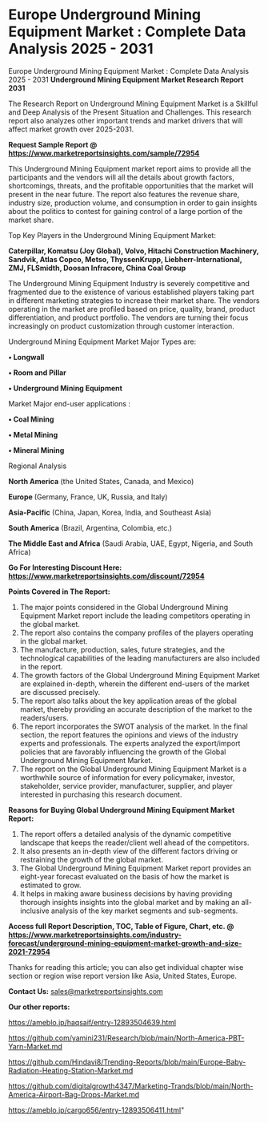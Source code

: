 # Europe Underground Mining Equipment Market : Complete Data Analysis 2025 - 2031
Europe Underground Mining Equipment Market : Complete Data Analysis 2025 - 2031
<strong>Underground Mining Equipment Market Research Report 2031</strong>

The Research Report on Underground Mining Equipment Market is a Skillful and Deep Analysis of the Present Situation and Challenges. This research report also analyzes other important trends and market drivers that will affect market growth over 2025-2031.

<strong>Request Sample Report @ <a href=https://www.marketreportsinsights.com/sample/72954>https://www.marketreportsinsights.com/sample/72954</a></strong>

This Underground Mining Equipment market report aims to provide all the participants and the vendors will all the details about growth factors, shortcomings, threats, and the profitable opportunities that the market will present in the near future. The report also features the revenue share, industry size, production volume, and consumption in order to gain insights about the politics to contest for gaining control of a large portion of the market share.

Top Key Players in the Underground Mining Equipment Market:

<strong>Caterpillar, Komatsu (Joy Global), Volvo, Hitachi Construction Machinery, Sandvik, Atlas Copco, Metso, ThyssenKrupp, Liebherr-International, ZMJ, FLSmidth, Doosan Infracore, China Coal Group</strong>

The Underground Mining Equipment Industry is severely competitive and fragmented due to the existence of various established players taking part in different marketing strategies to increase their market share. The vendors operating in the market are profiled based on price, quality, brand, product differentiation, and product portfolio. The vendors are turning their focus increasingly on product customization through customer interaction.

Underground Mining Equipment Market Major Types are:

<strong>• Longwall

• Room and Pillar

• Underground Mining Equipment</strong>

Market Major end-user applications :

<strong>• Coal Mining

• Metal Mining

• Mineral Mining</strong>

Regional Analysis

</u><strong><b>North America</b></strong> (the United States, Canada, and Mexico)

<strong><b>Europe </b></strong>(Germany, France, UK, Russia, and Italy)

<strong><b>Asia-Pacific</b></strong> (China, Japan, Korea, India, and Southeast Asia)

<strong><b>South America</b></strong> (Brazil, Argentina, Colombia, etc.)

<strong><b>The Middle East and Africa</b></strong> (Saudi Arabia, UAE, Egypt, Nigeria, and South Africa)

<strong>Go For Interesting Discount Here: <a href=https://www.marketreportsinsights.com/discount/72954>https://www.marketreportsinsights.com/discount/72954</a></strong>

<strong>Points Covered in The Report:</strong>
<ol>
  <li>The major points considered in the Global Underground Mining Equipment Market report include the leading competitors operating in the global market.</li>
  <li>The report also contains the company profiles of the players operating in the global market.</li>
  <li>The manufacture, production, sales, future strategies, and the technological capabilities of the leading manufacturers are also included in the report.</li>
  <li>The growth factors of the Global Underground Mining Equipment Market are explained in-depth, wherein the different end-users of the market are discussed precisely.</li>
  <li>The report also talks about the key application areas of the global market, thereby providing an accurate description of the market to the readers/users.</li>
  <li>The report incorporates the SWOT analysis of the market. In the final section, the report features the opinions and views of the industry experts and professionals. The experts analyzed the export/import policies that are favorably influencing the growth of the Global Underground Mining Equipment Market.</li>
  <li>The report on the Global Underground Mining Equipment Market is a worthwhile source of information for every policymaker, investor, stakeholder, service provider, manufacturer, supplier, and player interested in purchasing this research document.</li>
</ol>
<strong>Reasons for Buying Global Underground Mining Equipment Market Report:</strong>

<ol>
  <li>The report offers a detailed analysis of the dynamic competitive landscape that keeps the reader/client well ahead of the competitors.</li>
  <li>It also presents an in-depth view of the different factors driving or restraining the growth of the global market.</li>
  <li>The Global Underground Mining Equipment Market report provides an eight-year forecast evaluated on the basis of how the market is estimated to grow.</li>
  <li>It helps in making aware business decisions by having providing thorough insights insights into the global market and by making an all-inclusive analysis of the key market segments and sub-segments.</li>
</ol>
<strong>Access full Report Description, TOC, Table of Figure, Chart, etc. @ <a href=https://www.marketreportsinsights.com/industry-forecast/underground-mining-equipment-market-growth-and-size-2021-72954>https://www.marketreportsinsights.com/industry-forecast/underground-mining-equipment-market-growth-and-size-2021-72954</a></strong>


Thanks for reading this article; you can also get individual chapter wise section or region wise report version like Asia, United States, Europe.

<strong>Contact Us:</strong>
sales@marketreportsinsights.com

<strong>Our other reports:</strong>

<a href=https://ameblo.jp/haqsaif/entry-12893504639.html>https://ameblo.jp/haqsaif/entry-12893504639.html</a>

<a href=https://github.com/yamini231/Research/blob/main/North-America-PBT-Yarn-Market.md>https://github.com/yamini231/Research/blob/main/North-America-PBT-Yarn-Market.md</a>

<a href=https://github.com/Hindavi8/Trending-Reports/blob/main/Europe-Baby-Radiation-Heating-Station-Market.md>https://github.com/Hindavi8/Trending-Reports/blob/main/Europe-Baby-Radiation-Heating-Station-Market.md</a>

<a href=https://github.com/digitalgrowth4347/Marketing-Trands/blob/main/North-America-Airport-Bag-Drops-Market.md>https://github.com/digitalgrowth4347/Marketing-Trands/blob/main/North-America-Airport-Bag-Drops-Market.md</a>

<a href=https://ameblo.jp/cargo656/entry-12893506411.html>https://ameblo.jp/cargo656/entry-12893506411.html</a>"
